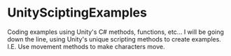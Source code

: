 # UnitySciptingExamples
Coding examples using Unity's C# methods, functions, etc...
I will be going down the line, using Unity's unique scripting methods to create examples.
I.E. Use movement methods to make characters move.
